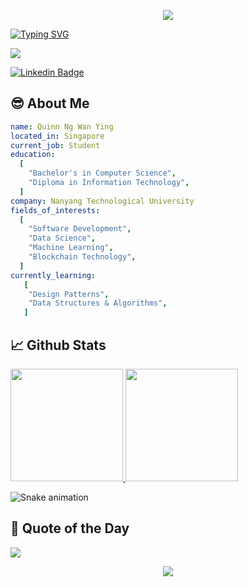 <p align="center">
  <img src="https://capsule-render.vercel.app/api?type=waving&color=timeGradient&text=Quinn+Ng's+Coding+Space&fontSize=50&height=160&section=header&animation=fadeIn"/>
</p>

[![Typing SVG](https://readme-typing-svg.herokuapp.com?font=comfortaa&color=%23F77B93&size=25&height=40&lines=Welcome+👋;Nice+to+e-meet+you!;I'm+a+Comp.+Science+student;Passionate+about+Technology;and+Coding!+💻)](https://git.io/typing-svg)

![](https://komarev.com/ghpvc/?username=xlepotato&color=ff69b4)

[![Linkedin Badge](https://img.shields.io/badge/-LinkedIn-0e76a8?style=flat-square&logo=Linkedin&logoColor=white)](https://www.linkedin.com/in/quinnngwanying)

## 😎 About Me
```yaml
name: Quinn Ng Wan Ying
located_in: Singapore
current_job: Student
education:
  [
    "Bachelor's in Computer Science",
    "Diploma in Information Technology",
  ]
company: Nanyang Technological University
fields_of_interests:
  [
    "Software Development",
    "Data Science",
    "Machine Learning",
    "Blockchain Technology",
  ]
currently_learning: 
   [
    "Design Patterns",
    "Data Structures & Algorithms",
   ]
```

## 📈 Github Stats
<a href="https://github.com/thepiyushmalhotra">
  <img height="180em" src="https://github-readme-stats.vercel.app/api?username=xlepotato&theme=jolly&show_icons=true" />
  <img height="180em" src="https://github-readme-stats.vercel.app/api/top-langs/?username=xlepotato&theme=jolly&layout=compact&langs_count=8" />
</a>

![Snake animation](https://github.com/xlepotato/xlepotato/blob/output/github-contribution-grid-snake.svg)

## 💬 Quote of the Day
<p align="left">
  <img src="https://quotes-github-readme.vercel.app/api?type=horizontal&theme=light)](https://github.com/xlepotato/github-readme-quotes" />
</p>

<p align="center">
  <img src="https://capsule-render.vercel.app/api?type=waving&color=gradient&height=110&section=footer&animation=twinkling"/>
</p>

<!--
**xlepotato/xlepotato** is a ✨ _special_ ✨ repository because its `README.md` (this file) appears on your GitHub profile.

Here are some ideas to get you started:

- 🔭 I’m currently working on ...
- 🌱 I’m currently learning ...
- 👯 I’m looking to collaborate on ...
- 🤔 I’m looking for help with ...
- 💬 Ask me about ...
- 📫 How to reach me: ...
- 😄 Pronouns: ...
- ⚡ Fun fact: ...
-->
